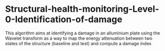 # Structural-health-monitoring-Level-0-Identification-of-damage
This algorithm aims at identifying a damage in an alluminium plate using the Wavelet transform as a way to map the energy attenuation between two states of the structure (baseline and test) and compute a damage index
